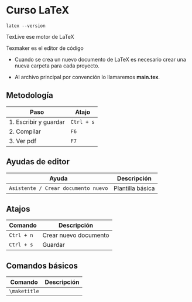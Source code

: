 # Curso LaTeX



```
latex --version
```

TexLive ese motor de LaTeX

Texmaker es el editor de código

* Cuando se crea un nuevo documento de LaTeX es necesario crear una nueva carpeta para cada proyecto.

* Al archivo principal por convención lo llamaremos **main.tex**.

  

## Metodología

| Paso                  | Atajo      |
| --------------------- | ---------- |
| 1. Escribir y guardar | `Ctrl + s` |
| 2. Compilar           | `F6`       |
| 3. Ver pdf            | `F7`       |





## Ayudas de editor

| Ayuda                               | Descripción      |
| ----------------------------------- | ---------------- |
| `Asistente / Crear documento nuevo` | Plantilla básica |





## Atajos

| Comando    | Descripción           |
| ---------- | --------------------- |
| `Ctrl + n` | Crear nuevo documento |
| `Ctrl + s` | Guardar               |





## Comandos básicos

| Comando      | Descripción |
| ------------ | ----------- |
| `\maketitle` |             |

